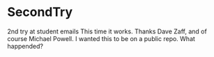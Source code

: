 SecondTry
=========

2nd try at student emails
This time it works. Thanks Dave Zaff, and of course Michael Powell.
I wanted this to be on a public repo. What happended?
